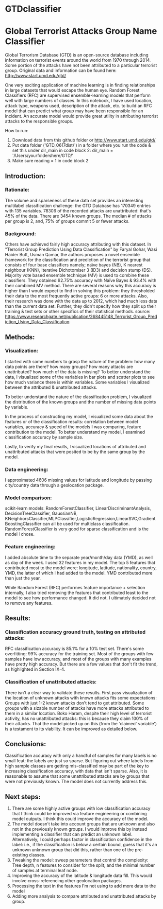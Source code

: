 # GTDclassifier
# Global Terrorist Attacks Group Name Classifier


Global Terrorism Database (GTD) is an open-source database including information on terrorist events around the world from 1970 through 2014. Some portion of the attacks have not been attributed to a particular terrorist group. Original data and information can be found here: http://www.start.umd.edu/gtd/

One very exciting application of machine learning is in finding relationships in large datasets that would escape the human eye. Random Forest Classifiers (RFC) are supervised ensemble-learning models that perform well with large numbers of classes. In this notebook, I have used location, attack type, weapons used, description of the attack, etc. to build an RFC model that can predict what group may have been responsible for an incident. An accurate model would provide great utility in attributing terrorist attacks to the responsible groups. 

How to run:
1) Download data from this github folder or http://www.start.umd.edu/gtd/
2) Put data folder ('GTD_0617dist/') in a folder where you run the code & set this under dir_main in code block 2:
dir_main = '/Users/yourfoldershere/GTD/'
3) Make sure reading = 1 in code block 2

## Introduction: 

### Rationale:
The volume and sparseness of these data set provides an interesting multilabel classification challenge: the GTD Database has 170349 entries with 135 variables. 78306 of the recorded attacks are unattributed: that's 45% of the data. There are 3454 known groups. The median # of attacks per group is 2, and, 75% of groups commit 5 or fewer attacks. 

### Background:
Others have achieved fairly high accuracy attributing with this dataset. In "Terrorist Group Prediction Using Data Classification" by Faryal Gohar, Wasi Haider Butt, Usman Qamar, the authors  proposes  a  novel ensemble  framework  for  the  classification  and prediction of the terrorist group that consists of four base  classifiers  namely;  naïve  bayes  (NB),  K nearest neighbour (KNN), Iterative Dichotomiser 3 (ID3) and decision stump (DS). Majority vote based ensemble  technique (MV) is  used  to  combine  these classifiers. They obtained 92.75% accuracy with Naïve Bayes & 93.4% with their combined MV method. There are several reasons why this accuracy is higher than I would expect to find in solving this problem: they thresholded their data to the most frequently active groups: 6 or more attacks. Also, their research was done with the data up to 2012, which had much less data than the current data set. Further, they didn't specify how they split up their training & test sets or other specifics of their statistical methods. source: https://www.researchgate.net/publication/268445148_Terrorist_Group_Prediction_Using_Data_Classification

## Methods:

### Visualization:
I started with some numbers to grasp the nature of the problem: how many data points are there? how many groups? how many attacks are unattributed? how much of the data is missing? To better understand the data, I visualized some of the variables in bar plots and scatter plots to see how much variance there is within variables. Some variables I visualized between the attributed & unattributed attacks. 

To better understand the nature of the classification problem, I visualized the distribution of the known groups and the number of missing data points by variable.

In the process of constructing my model, I visualized some data about the features or of the classification results: correlation between model variables, accuracy & speed of the models I was comparing, feature contribution to the model. To better understand my model, I examined classification accuracy by sample size. 

Lastly, to verify my final results, I visualized locations of attributed and unattributed attacks that were posited to be by the same group by the model.  

### Data engineering:
I approximated 4606 missing values for latitude and longitude by passing city/country data through a geolocation package. 

### Model comparison:
scikit-learn models: RandomForestClassifier, LinearDiscriminantAnalysis, DecisionTreeClassifier, GaussianNB, KNeighborsClassifier,MLPClassifier,LogisticRegression,LinearSVC,GradientBoostingClassifier can all be used for multiclass classification. RandomForestClassifier is very good for sparse classification and is the model I chose. 

### Feature engineering:
I added absolute time to the separate year/month/day data (YMD), as well as day of the week. I used 32 features in my model. The top 5 features that contributed most to the model were: longitude, latitude, nationality, country, YMD, the latter of which I had added to the model. YMD contributed more than just the year. 

While Random Forest (RFC) performes feature importance + selection internally, I also tried removing the features that contributed least to the model to see how performance changed. It did not. I ultimately decided not to remove any features. 

## Results: 

### Classification accuracy ground truth, testing on attributed attacks:
RFC classification accuracy is 85.1% for a 10% test set. There's some overfitting: 99% accuracy for the training set. Most of the groups with few samples have low accuracy, and most of the groups with many examples have pretty high accuracy. But there are a few values that don't fit the trend, as highlighted in Section IX-4. 

### Classification of unattributed attacks:
There isn't a clear way to validate these results. First pass visualization of the location of unknown attacks with known attacks fits some expectations: Groups with just 1-2 known attacks don't tend to get attributed. Some groups with a sizable number of attacks have more attacks attributed to them in a similar location. Boko Haram, despite their high level of terrorist activity, has no unattributed attacks: this is because they claim 100% of their attacks. That the model picked up on this (from the 'claimed' variable') is a testament to its viability.  It can be improved as detailed below.

## Conclusions:
Classification accuracy with only a handful of samples for many labels is no small feat: the labels are just so sparse. But figuring out where labels from high sample classes are getting mis-classified may be part of the key to increasing classification accuracy, with data that isn't sparse. Also, it is reasonable to assume that some unattributed attacks are by groups that were not previously known. The model does not currently address this. 

## Next steps: 
1. There are some highly active groups with low classification accuracy that I think could be improved via  feature engineering or combining model outputs. I think this could improve the accuracy of the model. 
2. The model doesn't take into account groups that are unknown and also not in the previously known groups. I would improve this by instead implementing a classifier that can predict an unknown label. Alternatively, I could perhaps factor in classification confidence in the label: i.e., if the classification is below a certain bound, guess that it's an unknown unknown group that did this, rather than one of the pre-existing classes. 
3. Tweaking the model: sweep parameters that control the complexity: Tree depth, n features to consider for the split, and the minimal number of samples at terminal leaf node.
4. Improving the accuracy of the latitude & longitude data fill. This would involve cross-referencing other geolocation packages.
5. Processing the text in the features I'm not using to add more data to the model
6. Adding more analysis to compare attributed and unattributed attacks by group. 